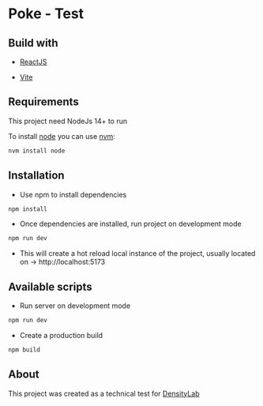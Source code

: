 # Poke - Test

## Build with

- [ReactJS](https://es.react.dev/)

- [Vite](https://vitejs.dev/guide/why.html)

## Requirements

This project need NodeJs 14+ to run

To install [node](https://nodejs.org/en/about) you can use [nvm](https://github.com/nvm-sh/nvm):

```bash
nvm install node
```

## Installation

- Use npm to install dependencies

```bash
npm install
```

- Once dependencies are installed, run project on development mode

```bash
npm run dev
```

- This will create a hot reload local instance of the project, usually located on -> http://localhost:5173

## Available scripts

- Run server on development mode

```bash
npm run dev
```

- Create a production build

```bash
npm build
```

## About

This project was created as a technical test for [DensityLab](https://densitylabs.io/)
